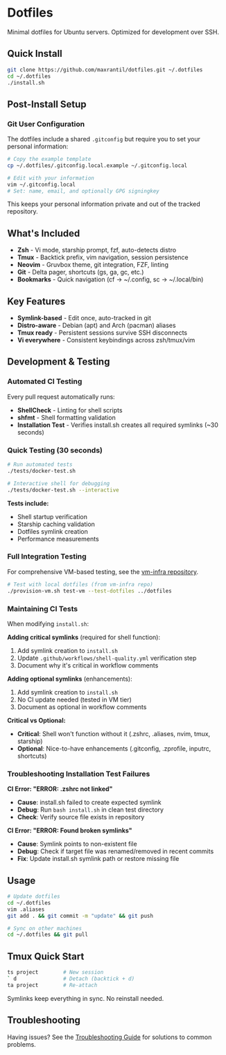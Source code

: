 # Dotfiles

Minimal dotfiles for Ubuntu servers. Optimized for development over SSH.

## Quick Install

```bash
git clone https://github.com/maxrantil/dotfiles.git ~/.dotfiles
cd ~/.dotfiles
./install.sh
```

## Post-Install Setup

### Git User Configuration

The dotfiles include a shared `.gitconfig` but require you to set your personal information:

```bash
# Copy the example template
cp ~/.dotfiles/.gitconfig.local.example ~/.gitconfig.local

# Edit with your information
vim ~/.gitconfig.local
# Set: name, email, and optionally GPG signingkey
```

This keeps your personal information private and out of the tracked repository.

## What's Included

- **Zsh** - Vi mode, starship prompt, fzf, auto-detects distro
- **Tmux** - Backtick prefix, vim navigation, session persistence
- **Neovim** - Gruvbox theme, git integration, FZF, linting
- **Git** - Delta pager, shortcuts (gs, ga, gc, etc.)
- **Bookmarks** - Quick navigation (cf → ~/.config, sc → ~/.local/bin)

## Key Features

- **Symlink-based** - Edit once, auto-tracked in git
- **Distro-aware** - Debian (apt) and Arch (pacman) aliases
- **Tmux ready** - Persistent sessions survive SSH disconnects
- **Vi everywhere** - Consistent keybindings across zsh/tmux/vim

## Development & Testing

### Automated CI Testing

Every pull request automatically runs:
- **ShellCheck** - Linting for shell scripts
- **shfmt** - Shell formatting validation
- **Installation Test** - Verifies install.sh creates all required symlinks (~30 seconds)

### Quick Testing (30 seconds)

```bash
# Run automated tests
./tests/docker-test.sh

# Interactive shell for debugging
./tests/docker-test.sh --interactive
```

**Tests include:**
- Shell startup verification
- Starship caching validation
- Dotfiles symlink creation
- Performance measurements

### Full Integration Testing

For comprehensive VM-based testing, see the [vm-infra repository](https://github.com/maxrantil/vm-infra).

```bash
# Test with local dotfiles (from vm-infra repo)
./provision-vm.sh test-vm --test-dotfiles ../dotfiles
```

### Maintaining CI Tests

When modifying `install.sh`:

**Adding critical symlinks** (required for shell function):
1. Add symlink creation to `install.sh`
2. Update `.github/workflows/shell-quality.yml` verification step
3. Document why it's critical in workflow comments

**Adding optional symlinks** (enhancements):
1. Add symlink creation to `install.sh`
2. No CI update needed (tested in VM tier)
3. Document as optional in workflow comments

**Critical vs Optional:**
- **Critical**: Shell won't function without it (.zshrc, .aliases, nvim, tmux, starship)
- **Optional**: Nice-to-have enhancements (.gitconfig, .zprofile, inputrc, shortcuts)

### Troubleshooting Installation Test Failures

**CI Error: "ERROR: .zshrc not linked"**
- **Cause**: install.sh failed to create expected symlink
- **Debug**: Run `bash install.sh` in clean test directory
- **Check**: Verify source file exists in repository

**CI Error: "ERROR: Found broken symlinks"**
- **Cause**: Symlink points to non-existent file
- **Debug**: Check if target file was renamed/removed in recent commits
- **Fix**: Update install.sh symlink path or restore missing file

## Usage

```bash
# Update dotfiles
cd ~/.dotfiles
vim .aliases
git add . && git commit -m "update" && git push

# Sync on other machines
cd ~/.dotfiles && git pull
```

## Tmux Quick Start

```bash
ts project        # New session
` d               # Detach (backtick + d)
ta project        # Re-attach
```

Symlinks keep everything in sync. No reinstall needed.

## Troubleshooting

Having issues? See the [Troubleshooting Guide](TROUBLESHOOTING.md) for solutions to common problems.
